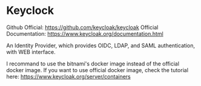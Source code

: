 # Keyclock

Github Official: https://github.com/keycloak/keycloak
Official Documentation: https://www.keycloak.org/documentation.html

An Identity Provider, which provides OIDC, LDAP, and SAML authentication, with WEB interface.

I recommand to use the bitnami's docker image instead of the official docker image.
If you want to use official docker image, check the tutorial here: https://www.keycloak.org/server/containers